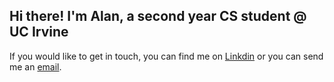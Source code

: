 ## Hi there! I'm Alan, a second year CS student @ UC Irvine

If you would like to get in touch, you can find me on [Linkdin](https://www.linkedin.com/in/alan-yi-14003b225/) or you can send me an [email](yi.alan10@gmail.com).



<!--
**yialan6/yialan6** is a ✨ _special_ ✨ repository because its `README.md` (this file) appears on your GitHub profile.

Here are some ideas to get you started:

- 🔭 I’m currently working on ...
- 🌱 I’m currently learning ...
- 👯 I’m looking to collaborate on ...
- 🤔 I’m looking for help with ...
- 💬 Ask me about ...
- 📫 How to reach me: ...
- 😄 Pronouns: ...
- ⚡ Fun fact: ...
-->
